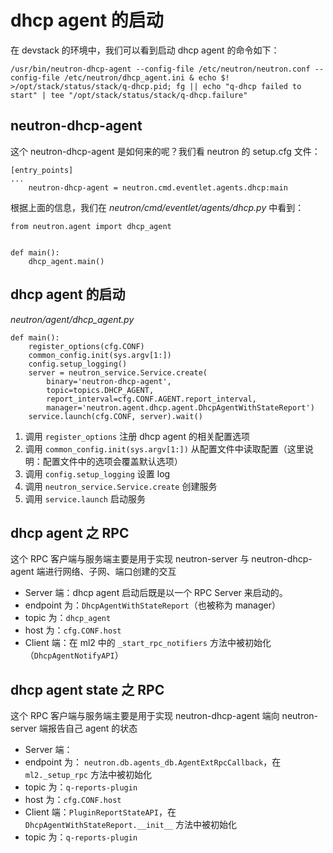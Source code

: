 # dhcp agent 的启动

在 devstack 的环境中，我们可以看到启动 dhcp agent 的命令如下：

```
/usr/bin/neutron-dhcp-agent --config-file /etc/neutron/neutron.conf --config-file /etc/neutron/dhcp_agent.ini & echo $! >/opt/stack/status/stack/q-dhcp.pid; fg || echo "q-dhcp failed to start" | tee "/opt/stack/status/stack/q-dhcp.failure"
```

## neutron-dhcp-agent

这个 neutron-dhcp-agent 是如何来的呢？我们看 neutron 的 setup.cfg 文件：

```
[entry_points]
...
    neutron-dhcp-agent = neutron.cmd.eventlet.agents.dhcp:main
```

根据上面的信息，我们在 _neutron/cmd/eventlet/agents/dhcp.py_ 中看到：

```
from neutron.agent import dhcp_agent


def main():                                                                                                                                                            
    dhcp_agent.main()
```

## dhcp agent 的启动

_neutron/agent/dhcp\_agent.py_

```
def main():
    register_options(cfg.CONF)
    common_config.init(sys.argv[1:])
    config.setup_logging()
    server = neutron_service.Service.create(
        binary='neutron-dhcp-agent',
        topic=topics.DHCP_AGENT,
        report_interval=cfg.CONF.AGENT.report_interval,
        manager='neutron.agent.dhcp.agent.DhcpAgentWithStateReport')
    service.launch(cfg.CONF, server).wait()
```

1. 调用 `register_options` 注册 dhcp agent 的相关配置选项
2. 调用 `common_config.init(sys.argv[1:])` 从配置文件中读取配置（这里说明：配置文件中的选项会覆盖默认选项）
3. 调用 `config.setup_logging` 设置 log 
4. 调用 `neutron_service.Service.create` 创建服务
5. 调用 `service.launch` 启动服务

## dhcp agent 之 RPC

这个 RPC 客户端与服务端主要是用于实现 neutron-server 与 neutron-dhcp-agent 端进行网络、子网、端口创建的交互

* Server 端：dhcp agent 启动后既是以一个 RPC Server 来启动的。
 * endpoint 为：`DhcpAgentWithStateReport`（也被称为 manager）
 * topic 为：`dhcp_agent`
 * host 为：`cfg.CONF.host`
* Client 端：在 ml2 中的 `_start_rpc_notifiers` 方法中被初始化（`DhcpAgentNotifyAPI`）

## dhcp agent state 之 RPC

这个 RPC 客户端与服务端主要是用于实现 neutron-dhcp-agent 端向 neutron-server 端报告自己 agent 的状态

* Server 端：
 * endpoint 为： `neutron.db.agents_db.AgentExtRpcCallback`，在 `ml2._setup_rpc` 方法中被初始化
 * topic 为：`q-reports-plugin`
 * host 为：`cfg.CONF.host`
* Client 端：`PluginReportStateAPI`，在 `DhcpAgentWithStateReport.__init__` 方法中被初始化
 * topic 为：`q-reports-plugin`





